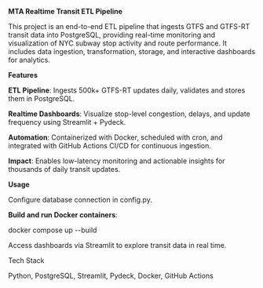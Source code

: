 ****MTA Realtime Transit ETL Pipeline****

This project is an end-to-end ETL pipeline that ingests GTFS and GTFS-RT transit data into PostgreSQL, providing real-time monitoring and visualization of NYC subway stop activity and route performance. It includes data ingestion, transformation, storage, and interactive dashboards for analytics.

**Features**

**ETL Pipeline**: Ingests 500k+ GTFS-RT updates daily, validates and stores them in PostgreSQL.

**Realtime Dashboards**: Visualize stop-level congestion, delays, and update frequency using Streamlit + Pydeck.

**Automation**: Containerized with Docker, scheduled with cron, and integrated with GitHub Actions CI/CD for continuous ingestion.

**Impact**: Enables low-latency monitoring and actionable insights for thousands of daily transit updates.

****Usage****

Configure database connection in config.py.

**Build and run Docker containers**:

docker compose up --build


Access dashboards via Streamlit to explore transit data in real time.

Tech Stack

Python, PostgreSQL, Streamlit, Pydeck, Docker, GitHub Actions
